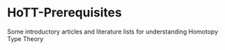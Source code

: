 # HoTT-Prerequisites
Some introductory articles and literature lists for understanding Homotopy Type Theory
